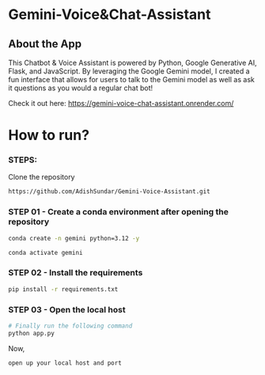 # Gemini-Voice&Chat-Assistant

## About the App
This Chatbot & Voice Assistant is powered by Python, Google Generative AI, Flask, and JavaScript.
By leveraging the Google Gemini model, I created a fun interface that allows for users to talk to the Gemini model as well as ask it questions as you would a regular chat bot!

Check it out here: https://gemini-voice-chat-assistant.onrender.com/

# How to run?
### STEPS:

Clone the repository

```bash
https://github.com/AdishSundar/Gemini-Voice-Assistant.git
```
### STEP 01 - Create a conda environment after opening the repository

```bash
conda create -n gemini python=3.12 -y
```

```bash
conda activate gemini
```

### STEP 02 - Install the requirements
```bash
pip install -r requirements.txt
```

### STEP 03 - Open the local host
```bash
# Finally run the following command
python app.py
```

Now,
```bash
open up your local host and port
```
